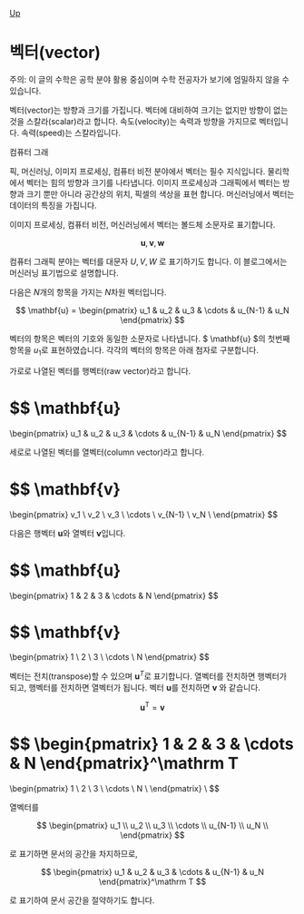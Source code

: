 [Up](index.md)

# 벡터(vector)

주의: 이 글의 수학은 공학 분야 활용 중심이며 수학 전공자가 보기에 엄밀하지 않을 수 있습니다.

벡터(vector)는 방향과 크기를 가집니다. 벡터에 대비하여 크기는 없지만 방향이 없는 것을 스칼라(scalar)라고 합니다. 속도(velocity)는 속력과 방향을 가지므로 벡터입니다. 속력(speed)는 스칼라입니다.

컴퓨터 그래

픽, 머신러닝, 이미지 프로세싱, 컴퓨터 비전 분야에서 벡터는 필수 지식입니다. 물리학에서 벡터는 힘의 방향과 크기를 나타냅니다. 이미지 프로세싱과 그래픽에서 벡터는 방향과 크기 뿐만 아니라 공간상의 위치, 픽셀의 색상을 표현 합니다. 머신러닝에서 벡터는 데이터의 특징을 가집니다.

이미지 프로세싱, 컴퓨터 비전, 머신러닝에서 벡터는 볼드체 소문자로 표기합니다.

$$
\mathbf{u}, \mathbf{v}, \mathbf{w}
$$

컴퓨터 그래픽 분야는 벡터를 대문자 $U, V, W$ 로 표기하기도 합니다. 이 블로그에서는 머신러닝 표기법으로 설명합니다.

다음은 $N$개의 항목을 가지는 $N$차원 벡터입니다.

$$
\mathbf{u} =
\begin{pmatrix}
  u_1 &
  u_2 &
  u_3 &
  \cdots &
  u_{N-1} &
  u_N
\end{pmatrix}
$$

벡터의 항목은 벡터의 기호와 동일한 소문자로 나타냅니다. $ \mathbf{u} $의 첫번째 항목을 $u_1$로 표현하였습니다. 각각의 벡터의 항목은 아래 첨자로 구분합니다.

가로로 나열된 벡터를 행벡터(raw vector)라고 합니다.

$$
\mathbf{u}
=
\begin{pmatrix}
  u_1 &
  u_2 &
  u_3 &
  \cdots &
  u_{N-1} &
  u_N
\end{pmatrix}
$$

세로로 나열된 벡터를 열벡터(column vector)라고 합니다.

$$
\mathbf{v}
=
\begin{pmatrix}
  v_1 \\
  v_2 \\
  v_3 \\
  \cdots \\
  v_{N-1} \\
  v_N \\
\end{pmatrix}
$$

다음은 행벡터 $\mathbf{u}$와 열벡터 $\mathbf{v}$입니다.

$$
\mathbf{u}
=
\begin{pmatrix}
  1 &
  2 &
  3 &
  \cdots &
  N
  \end{pmatrix}
$$

$$
\mathbf{v}
=
\begin{pmatrix}
  1 \\
  2 \\
  3 \\
  \cdots \\
  N
\end{pmatrix}
$$

벡터는 전치(transpose)할 수 있으며 $\mathbf{u}^T$로 표기합니다. 열벡터를 전치하면 행벡터가 되고, 행벡터를 전치하면 열벡터가 됩니다. 벡터 $\mathbf{u}$를 전치하면 $\mathbf{v}$ 와 같습니다.

$$
\mathbf{u}^\mathrm T = \mathbf{v}
$$

$$
\begin{pmatrix}
  1 &
  2 &
  3 &
  \cdots &
  N
\end{pmatrix}^\mathrm T
=
\begin{pmatrix}
  1 \\
  2 \\
  3 \\
  \cdots \\
  N \\
\end{pmatrix} \\
$$

열벡터를

$$
\begin{pmatrix} u_1 \\
	u_2 \\
	u_3 \\
	\cdots \\
	u_{N-1} \\
	u_N \\
\end{pmatrix}
$$

로 표기하면 문서의 공간을 차지하므로, 

$$
\begin{pmatrix}
	u_1 &
	u_2 &
	u_3 &
	\cdots &
	u_{N-1} &
	u_N
\end{pmatrix}^\mathrm T
$$

로 표기하여 문서 공간을 절약하기도 합니다.




